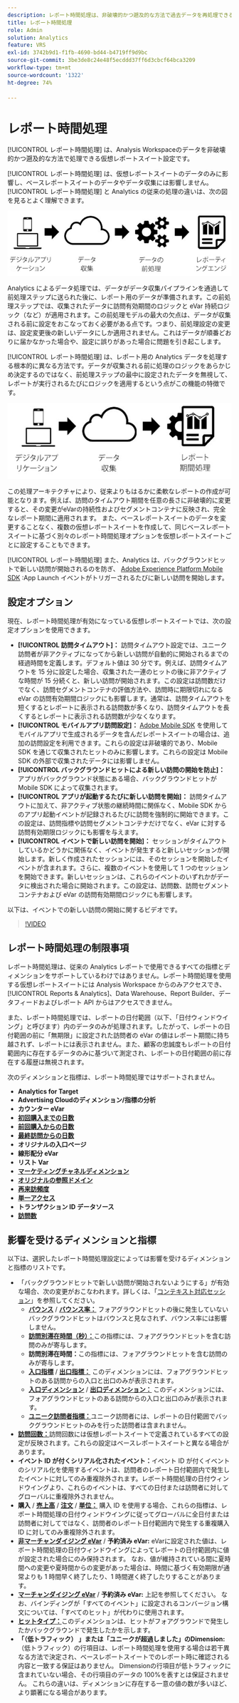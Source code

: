 ```yaml
---
description: レポート時間処理は、非破壊的かつ遡及的な方法で過去データを再処理できる仮想レポートスイートの設定です。
title: レポート時間処理
role: Admin
solution: Analytics
feature: VRS
exl-id: 3742b9d1-f1fb-4690-bd44-b4719ff9d9bc
source-git-commit: 3be3de8c24e48f5ecddd37ff6d3cbcf64bca3209
workflow-type: tm+mt
source-wordcount: '1322'
ht-degree: 74%

---
```


# レポート時間処理

[!UICONTROL レポート時間処理] は、Analysis Workspaceのデータを非破壊的かつ遡及的な方法で処理できる仮想レポートスイート設定です。

[!UICONTROL レポート時間処理] は、仮想レポートスイートのデータのみに影響し、ベースレポートスイートのデータやデータ収集には影響しません。[!UICONTROL レポート時間処理] と Analytics の従来の処理の違いは、次の図を見るとよく理解できます。

![従来の処理パイプライン](assets/google1.jpg)

Analytics によるデータ処理では、データがデータ収集パイプラインを通過して前処理ステップに送られた後に、レポート用のデータが準備されます。この前処理ステップでは、収集されたデータに訪問有効期間のロジックと eVar 持続ロジック（など）が適用されます。この前処理モデルの最大の欠点は、データが収集される前に設定をおこなっておく必要がある点です。つまり、前処理設定の変更は、設定変更後の新しいデータにしか適用されません。これはデータが順番どおりに届かなかった場合や、設定に誤りがあった場合に問題を引き起こします。

[!UICONTROL レポート時間処理] は、レポート用の Analytics データを処理する根本的に異なる方法です。データが収集される前に処理のロジックをあらかじめ決定するのではなく、前処理ステップの最中に設定されたデータを無視して、レポートが実行されるたびにロジックを適用するという点がこの機能の特徴です。

![レポート時間処理パイプライン](assets/google2.jpg)

この処理アーキテクチャにより、従来よりもはるかに柔軟なレポートの作成が可能となります。例えば、訪問のタイムアウト期間を任意の長さに非破壊的に変更すると、その変更がeVarの持続性およびセグメントコンテナに反映され、完全なレポート期間に適用されます。 また、ベースレポートスイートのデータを変更することなく、複数の仮想レポートスイートを作成して、同じベースレポートスイートに基づく別々のレポート時間処理オプションを仮想レポートスイートごとに設定することもできます。

[!UICONTROL レポート時間処理] また、Analytics は、バックグラウンドヒットで新しい訪問が開始されるのを防ぎ、 [Adobe Experience Platform Mobile SDK](https://experienceleague.adobe.com/docs/mobile.html?lang=ja) :App Launch イベントがトリガーされるたびに新しい訪問を開始します。

## 設定オプション

現在、レポート時間処理が有効になっている仮想レポートスイートでは、次の設定オプションを使用できます。

* **[!UICONTROL 訪問タイムアウト]：** 訪問タイムアウト設定では、ユニーク訪問者が非アクティブになってから新しい訪問が自動的に開始されるまでの経過時間を定義します。デフォルト値は 30 分です。例えば、訪問タイムアウトを 15 分に設定した場合、収集された一連のヒットの後に非アクティブな時間が 15 分続くと、新しい訪問が開始されます。この設定は訪問数だけでなく、訪問セグメントコンテナの評価方法や、訪問時に期限切れになる eVar の訪問有効期間ロジックにも影響します。通常は、訪問タイムアウトを短くするとレポートに表示される訪問数が多くなり、訪問タイムアウトを長くするとレポートに表示される訪問数が少なくなります。
* **[!UICONTROL モバイルアプリ訪問設定]：** [Adobe Mobile SDK](https://experienceleague.adobe.com/docs/mobile.html?lang=ja) を使用してモバイルアプリで生成されるデータを含んだレポートスイートの場合は、追加の訪問設定を利用できます。これらの設定は非破壊的であり、Mobile SDK を通じて収集されたヒットのみに影響します。これらの設定は Mobile SDK の外部で収集されたデータには影響しません。
* **[!UICONTROL バックグラウンドヒットによる新しい訪問の開始を防止]：** アプリがバックグラウンド状態にある場合、バックグラウンドヒットが Mobile SDK によって収集されます。
* **[!UICONTROL アプリが起動するたびに新しい訪問を開始]：** 訪問タイムアウトに加えて、非アクティブ状態の継続時間に関係なく、Mobile SDK からのアプリ起動イベントが記録されるたびに訪問を強制的に開始できます。この設定は、訪問指標や訪問セグメントコンテナだけでなく、eVar に対する訪問有効期限ロジックにも影響を与えます。
* **[!UICONTROL イベントで新しい訪問を開始]：** セッションがタイムアウトしているかどうかに関係なく、イベントが発生すると新しいセッションが開始します。新しく作成されたセッションには、そのセッションを開始したイベントが含まれます。さらに、複数のイベントを使用して 1 つのセッションを開始できます。新しいセッションは、これらのイベントのいずれかがデータに検出された場合に開始されます。この設定は、訪問数、訪問セグメントコンテナおよび eVar の訪問有効期間ロジックにも影響します。

以下は、イベントでの新しい訪問の開始に関するビデオです。

>[!VIDEO](https://video.tv.adobe.com/v/23129/?quality=12)

## レポート時間処理の制限事項

レポート時間処理は、従来の Analytics レポートで使用できるすべての指標とディメンションをサポートしているわけではありません。レポート時間処理を使用する仮想レポートスイートには Analysis Workspace からのみアクセスでき、[!UICONTROL Reports &amp; Analytics]、Data Warehouse、Report Builder、データフィードおよびレポート API からはアクセスできません。

また、レポート時間処理では、レポートの日付範囲（以下、「日付ウィンドウイング」と呼びます）内のデータのみが処理されます。したがって、レポートの日付範囲の前に「無期限」に設定された訪問者の eVar の値はレポート期間に持ち越されず、レポートには表示されません。また、顧客の忠誠度もレポートの日付範囲内に存在するデータのみに基づいて測定され、レポートの日付範囲の前に存在する履歴は無視されます。

次のディメンションと指標は、レポート時間処理ではサポートされません。

* **Analytics for Target**
* **Advertising Cloudのディメンション/指標の分析**
* **カウンター eVar**
* [**初回購入までの日数**](/help/components/dimensions/days-before-first-purchase.md)
* [**前回購入からの日数**](/help/components/dimensions/days-since-last-purchase.md)
* [**最終訪問からの日数**](/help/components/dimensions/days-since-last-visit.md)
* **オリジナルの入口ページ**
* **線形配分 eVar**
* **リスト Var**
* [**マーケティングチャネルディメンション**](/help/components/dimensions/marketing-channel.md)
* [**オリジナルの参照ドメイン**](/help/components/dimensions/original-referring-domain.md)
* [**再来訪頻度**](/help/components/dimensions/return-frequency.md)
* [**単一アクセス**](/help/components/metrics/single-access.md)
* **トランザクション ID データソース**
* [**訪問数**](/help/components/dimensions/visit-number.md)

## 影響を受けるディメンションと指標

以下は、選択したレポート時間処理設定によっては影響を受けるディメンションと指標のリストです。

* 「バックグラウンドヒットで新しい訪問が開始されないようにする」が有効な場合、次の変更がおこなわれます。詳しくは、「[コンテキスト対応セッション](vrs-mobile-visit-processing.md)」を参照してください。
   * [**バウンス**](/help/components/metrics/bounces.md) / [**バウンス率：**](/help/components/metrics/bounce-rate.md) フォアグラウンドヒットの後に発生していないバックグラウンドヒットはバウンスと見なされず、バウンス率には影響しません。
   * [**訪問別滞在時間（秒）：**](/help/components/metrics/time-spent-per-visit.md)&#x200B;この指標には、フォアグラウンドヒットを含む訪問のみが寄与します。
   * **訪問別滞在時間：**&#x200B;この指標には、フォアグラウンドヒットを含む訪問のみが寄与します。
   * [**入口指標**](/help/components/metrics/entries.md) / [**出口指標：**](/help/components/metrics/exits.md) このディメンションには、フォアグラウンドヒットのある訪問からの入口と出口のみが表示されます。
   * [**入口ディメンション**](/help/components/dimensions/entry-dimensions.md) / [**出口ディメンション：**](/help/components/dimensions/exit-dimensions.md) このディメンションには、フォアグラウンドヒットのある訪問からの入口と出口のみが表示されます。
   * [**ユニーク訪問者指標：**](/help/components/metrics/unique-visitors.md)&#x200B;ユニーク訪問者には、レポートの日付範囲でバックグラウンドヒットのみを行った訪問者は含まれません。
* [**訪問回数：**](/help/components/metrics/visits.md)&#x200B;訪問回数には仮想レポートスイートで定義されているすべての設定が反映されます。これらの設定はベースレポートスイートと異なる場合があります。
* **イベント ID が付くシリアル化されたイベント：**&#x200B;イベント ID が付くイベントのシリアル化を使用するイベントは、訪問者のレポート日付範囲内で発生したイベントに対してのみ重複除外されます。レポート時間処理の日付ウィンドウイングより、これらのイベントは、すべての日付または訪問者に対してグローバルに重複除外されません。
* **購入** / [**売上高**](/help/components/metrics/revenue.md) / [**注文**](/help/components/metrics/orders.md) / [**単位：**](/help/components/metrics/units.md) 購入 ID を使用する場合、これらの指標は、レポート時間処理の日付ウィンドウイングに従ってグローバルに全日付または訪問者に対してではなく、訪問者のレポート日付範囲内で発生する重複購入 ID に対してのみ重複除外されます。
* [**非マーチャンダイジング eVar**](/help/components/dimensions/evar.md) / **予約済み eVar:** eVarに設定された値は、レポート時間処理の日付ウィンドウイングによってレポートの日付範囲内に値が設定された場合にのみ保持されます。 なお、値が維持されている間に夏時間への変更や夏時間からの変更があった場合は、時間に基づく有効期限が通常よりも 1 時間早く終了したり、1 時間遅く終了したりすることがあります。
* [**マーチャンダイジング eVar**](/help/components/dimensions/evar-merchandising.md) / **予約済み eVar:** 上記を参照してください。 なお、バインディングが「すべてのイベント」に設定されるコンバージョン構文については、「すべてのヒット」が代わりに使用されます。
* [**ヒットタイプ：**](/help/components/dimensions/hit-type.md)&#x200B;このディメンションは、ヒットがフォアグラウンドで発生したかバックグラウンドで発生したかを示します。
* **「（低トラフィック） 」または「ユニークが超過しました」のDimension:** （低トラフィック）の行項目は、レポート時間処理を使用する場合は若干異なる方法で決定され、ベースレポートスイートでのレポート時に確認される内容と一致する保証はありません。 Dimensionの行項目が低トラフィックに含まれていない場合、その行項目のデータの 100%を表すとは保証されません。 これらの違いは、ディメンションに存在する一意の値の数が多いほど、より顕著になる場合があります。
